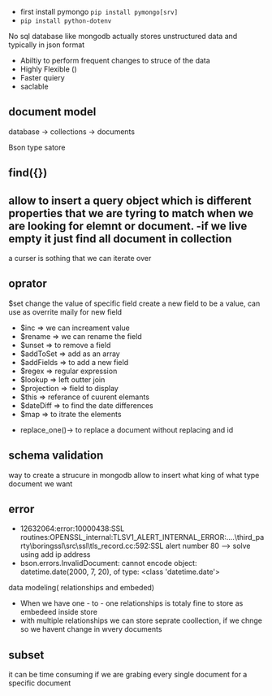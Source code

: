 - first install pymongo `pip install pymongo[srv]`
- `pip install python-dotenv` 

No sql database like mongodb actually stores unstructured data and typically in json format
- Abiltiy to perform frequent changes to struce of the data
- Highly Flexible ()
- Faster quiery 
- saclable

document model
-------------
database -> collections -> documents

Bson type satore

find({})
-----
allow to insert a query object which is different properties that we are tyring to match when we are looking for elemnt or document.
-if we live empty it just find all document in collection
----
a curser is sothing that we can iterate over

oprator
------
$set change the value of specific field create a new field to be a value, can use as overrite
 maily for new field
- $inc => we can increament value
- $rename =>  we can rename the field
- $unset =>  to remove a field
- $addToSet =>  add as an array
- $addFields => to add a new field
- $regex => regular expression
- $lookup => left outter join
- $projection => field to display
- $this => referance of cuurent elemants
- $dateDiff => to find the date differences
- $map => to itrate the elements

* replace_one()-> to replace a document without replacing and id

schema validation
---------------
way to create a strucure in mongodb
allow to insert what king of what type document we want

error
----
- 12632064:error:10000438:SSL routines:OPENSSL_internal:TLSV1_ALERT_INTERNAL_ERROR:..\..\third_party\boringssl\src\ssl\tls_record.cc:592:SSL alert number 80
 --> solve using add ip address
 - bson.errors.InvalidDocument: cannot encode object: datetime.date(2000, 7, 20), of type: <class 'datetime.date'>

data modeling( relationships and embeded) 
- When we have one - to - one relationships is totaly fine to store as embedeed inside store
- with multiple relationships we can store seprate coollection, if we chnge so we havent change in wvery documents

subset
----
it can be time consuming if we are grabing  every single document for a specific document
